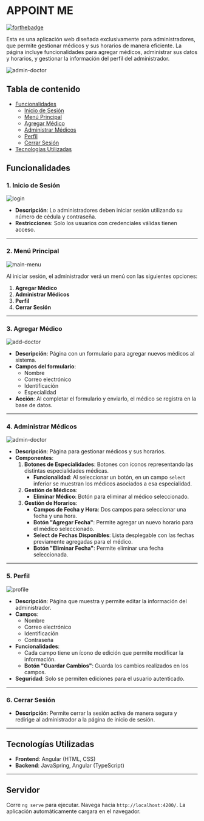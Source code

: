 # APPOINT ME

[![forthebadge](https://img.shields.io/badge/Angular-DD0031?style=for-the-badge&logo=angular&logoColor=white)](https://shields.io)

Esta es una aplicación web diseñada exclusivamente para administradores, que permite gestionar médicos y sus horarios de manera eficiente. La página incluye funcionalidades para agregar médicos, administrar sus datos y horarios, y gestionar la información del perfil del administrador.

 ![admin-doctor](https://github.com/user-attachments/assets/8e96d814-f2eb-4afd-85f1-3bd4162dc076)

## **Tabla de contenido**

- [Funcionalidades](#funcionalidades)
  - [Inicio de Sesión](#1-inicio-de-sesión)
  - [Menú Principal](#2-menú-principal)
  - [Agregar Médico](#3-agregar-médico)
  - [Administrar Médicos](#4-administrar-médicos)
  - [Perfil](#5-perfil)
  - [Cerrar Sesión](#6-cerrar-sesión)
- [Tecnologías Utilizadas](#tecnologías-utilizadas)

## **Funcionalidades**

### 1. **Inicio de Sesión**

![login](https://github.com/user-attachments/assets/ec9635fc-c52b-49a1-99b3-e5986101a3fe)

- **Descripción**: Lo administradores deben iniciar sesión utilizando su número de cédula y contraseña.
- **Restricciones**: Solo los usuarios con credenciales válidas tienen acceso.
___

### 2. **Menú Principal**

![main-menu](https://github.com/user-attachments/assets/fa5ace04-fd21-4db5-9d80-93e97a436f6a)

Al iniciar sesión, el administrador verá un menú con las siguientes opciones:
1. **Agregar Médico**
2. **Administrar Médicos**
3. **Perfil**
4. **Cerrar Sesión**
___

### 3. **Agregar Médico**

![add-doctor](https://github.com/user-attachments/assets/2b837d9f-0586-4357-a072-2cc1b5a05a1b)

- **Descripción**: Página con un formulario para agregar nuevos médicos al sistema.
- **Campos del formulario**:
  - Nombre
  - Correo electrónico
  - Identificación
  - Especialidad
- **Acción**: Al completar el formulario y enviarlo, el médico se registra en la base de datos.
___

### 4. **Administrar Médicos**

![admin-doctor](https://github.com/user-attachments/assets/1218cf78-d27f-48a6-a829-98d571eca418)

- **Descripción**: Página para gestionar médicos y sus horarios.
- **Componentes**:
  1. **Botones de Especialidades**: Botones con íconos representando las distintas especialidades médicas.
     - **Funcionalidad**: Al seleccionar un botón, en un campo `select` inferior se muestran los médicos asociados a esa especialidad.
  2. **Gestión de Médicos**:
     - **Eliminar Médico**: Botón para eliminar al médico seleccionado.
  3. **Gestión de Horarios**:
     - **Campos de Fecha y Hora**: Dos campos para seleccionar una fecha y una hora.
     - **Botón "Agregar Fecha"**: Permite agregar un nuevo horario para el médico seleccionado.
     - **Select de Fechas Disponibles**: Lista desplegable con las fechas previamente agregadas para el médico.
     - **Botón "Eliminar Fecha"**: Permite eliminar una fecha seleccionada.
___

### 5. **Perfil**

![profile](https://github.com/user-attachments/assets/efc39aa9-c29c-4432-aac1-f63908c41cd4)

- **Descripción**: Página que muestra y permite editar la información del administrador.
- **Campos**:
  - Nombre
  - Correo electrónico
  - Identificación
  - Contraseña
- **Funcionalidades**:
  - Cada campo tiene un ícono de edición que permite modificar la información.
  - **Botón "Guardar Cambios"**: Guarda los cambios realizados en los campos.
- **Seguridad**: Solo se permiten ediciones para el usuario autenticado.
___

### 6. **Cerrar Sesión**

- **Descripción**: Permite cerrar la sesión activa de manera segura y redirige al administrador a la página de inicio de sesión.
___

## **Tecnologías Utilizadas**

- **Frontend**: Angular (HTML, CSS)
- **Backend**: JavaSpring, Angular (TypeScript)
___

## **Servidor**

Corre `ng serve` para ejecutar. Navega hacia `http://localhost:4200/`. La aplicación automáticamente cargara en el navegador.